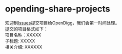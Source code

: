 # opending-share-projects
欢迎到[Issues](https://github.com/opendigg/opending-share-projects/issues)提交项目给OpenDigg，我们会第一时间处理。<br />
提交的项目格式如下：<br />
项目名称：XXXXX<br />
子标题: XXXXX<br />
相关介绍: XXXXXX<br />
